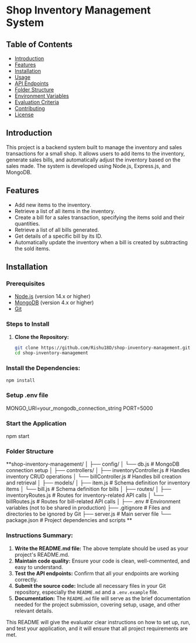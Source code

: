# Shop Inventory Management System

## Table of Contents
- [Introduction](#introduction)
- [Features](#features)
- [Installation](#installation)
- [Usage](#usage)
- [API Endpoints](#api-endpoints)
- [Folder Structure](#folder-structure)
- [Environment Variables](#environment-variables)
- [Evaluation Criteria](#evaluation-criteria)
- [Contributing](#contributing)
- [License](#license)

## Introduction
This project is a backend system built to manage the inventory and sales transactions for a small shop. It allows users to add items to the inventory, generate sales bills, and automatically adjust the inventory based on the sales made. The system is developed using Node.js, Express.js, and MongoDB.

## Features
- Add new items to the inventory.
- Retrieve a list of all items in the inventory.
- Create a bill for a sales transaction, specifying the items sold and their quantities.
- Retrieve a list of all bills generated.
- Get details of a specific bill by its ID.
- Automatically update the inventory when a bill is created by subtracting the sold items.

## Installation

### Prerequisites
- [Node.js](https://nodejs.org/) (version 14.x or higher)
- [MongoDB](https://www.mongodb.com/) (version 4.x or higher)
- [Git](https://git-scm.com/)

### Steps to Install
1. **Clone the Repository:**
   ```bash
   git clone https://github.com/Rishu18D/shop-inventory-management.git
   cd shop-inventory-management


### Install the Dependencies:

```bash
npm install
```
### Setup .env file
MONGO_URI=your_mongodb_connection_string
PORT=5000

### Start the Application
npm start

### Folder Structure
**shop-inventory-management/
│
├── config/
│   └── db.js             # MongoDB connection setup
│
├── controllers/
│   ├── inventoryController.js  # Handles inventory CRUD operations
│   └── billController.js       # Handles bill creation and retrieval
│
├── models/
│   ├── item.js           # Schema definition for inventory items
│   └── bill.js           # Schema definition for bills
│
├── routes/
│   ├── inventoryRoutes.js # Routes for inventory-related API calls
│   └── billRoutes.js      # Routes for bill-related API calls
│
├── .env                   # Environment variables (not to be shared in production)
├── .gitignore             # Files and directories to be ignored by Git
├── server.js              # Main server file
└── package.json           # Project dependencies and scripts
**
### Instructions Summary:
1. **Write the README.md file:** The above template should be used as your project's README.md.
2. **Maintain code quality:** Ensure your code is clean, well-commented, and easy to understand.
3. **Test the API endpoints:** Confirm that all your endpoints are working correctly.
4. **Submit the source code:** Include all necessary files in your Git repository, especially the `README.md` and a `.env.example` file.
5. **Documentation:** The `README.md` file will serve as the brief documentation needed for the project submission, covering setup, usage, and other relevant details. 

This README will give the evaluator clear instructions on how to set up, run, and test your application, and it will ensure that all project requirements are met.
